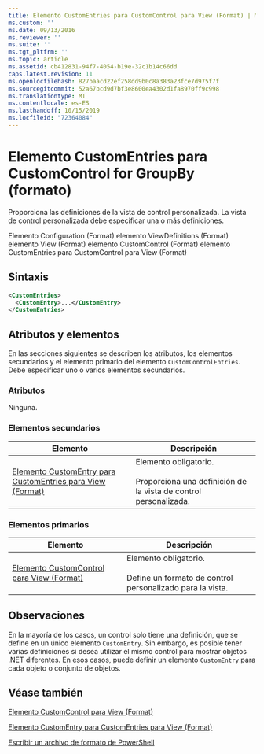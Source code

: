 ```yaml
---
title: Elemento CustomEntries para CustomControl para View (Format) | Microsoft Docs
ms.custom: ''
ms.date: 09/13/2016
ms.reviewer: ''
ms.suite: ''
ms.tgt_pltfrm: ''
ms.topic: article
ms.assetid: cb412831-94f7-4054-b19e-32c1b14c66dd
caps.latest.revision: 11
ms.openlocfilehash: 827baacd22ef258dd9b0c8a383a23fce7d975f7f
ms.sourcegitcommit: 52a67bcd9d7bf3e8600ea4302d1fa8970ff9c998
ms.translationtype: MT
ms.contentlocale: es-ES
ms.lasthandoff: 10/15/2019
ms.locfileid: "72364084"
---
```

# <a name="customentries-element-for-customcontrol-for-view-format"></a>Elemento CustomEntries para CustomControl for GroupBy (formato)

Proporciona las definiciones de la vista de control personalizada. La vista de control personalizada debe especificar una o más definiciones.

Elemento Configuration (Format) elemento ViewDefinitions (Format) elemento View (Format) elemento CustomControl (Format) elemento CustomEntries para CustomControl para View (Format)

## <a name="syntax"></a>Sintaxis

```xml
<CustomEntries>
  <CustomEntry>...</CustomEntry>
</CustomEntries>
```

## <a name="attributes-and-elements"></a>Atributos y elementos

En las secciones siguientes se describen los atributos, los elementos secundarios y el elemento primario del elemento `CustomControlEntries`. Debe especificar uno o varios elementos secundarios.

### <a name="attributes"></a>Atributos

Ninguna.

### <a name="child-elements"></a>Elementos secundarios

|Elemento|Descripción|
|-------------|-----------------|
|[Elemento CustomEntry para CustomEntries para View (Format)](./customentry-element-for-customentries-for-customcontrol-for-view-format.md)|Elemento obligatorio.<br /><br /> Proporciona una definición de la vista de control personalizada.|

### <a name="parent-elements"></a>Elementos primarios

|Elemento|Descripción|
|-------------|-----------------|
|[Elemento CustomControl para View (Format)](./customcontrol-element-for-view-format.md)|Elemento obligatorio.<br /><br /> Define un formato de control personalizado para la vista.|

## <a name="remarks"></a>Observaciones

En la mayoría de los casos, un control solo tiene una definición, que se define en un único elemento `CustomEntry`. Sin embargo, es posible tener varias definiciones si desea utilizar el mismo control para mostrar objetos .NET diferentes. En esos casos, puede definir un elemento `CustomEntry` para cada objeto o conjunto de objetos.

## <a name="see-also"></a>Véase también

[Elemento CustomControl para View (Format)](./customcontrol-element-for-view-format.md)

[Elemento CustomEntry para CustomEntries para View (Format)](./customentry-element-for-customentries-for-customcontrol-for-view-format.md)

[Escribir un archivo de formato de PowerShell](./writing-a-powershell-formatting-file.md)
